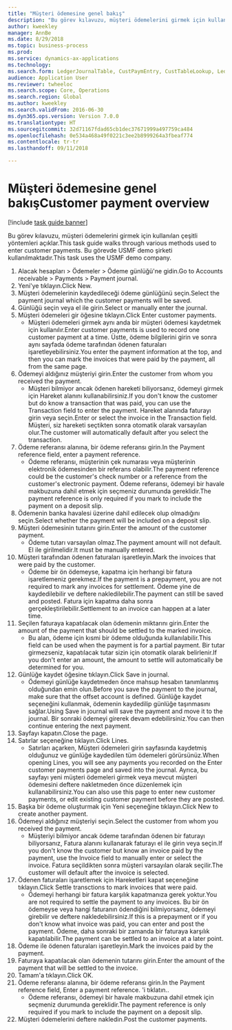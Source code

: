 ```yaml
--- 
title: "Müşteri ödemesine genel bakış"
description: "Bu görev kılavuzu, müşteri ödemelerini girmek için kullanılan çeşitli yöntemleri açıklar."
author: kweekley
manager: AnnBe
ms.date: 8/29/2018
ms.topic: business-process
ms.prod: 
ms.service: dynamics-ax-applications
ms.technology: 
ms.search.form: LedgerJournalTable, CustPaymEntry, CustTableLookup, LedgerJournalTransCustPaym, CustOpenTrans, BankAccountTableLookUp
audience: Application User
ms.reviewer: twheeloc
ms.search.scope: Core, Operations
ms.search.region: Global
ms.author: kweekley
ms.search.validFrom: 2016-06-30
ms.dyn365.ops.version: Version 7.0.0
ms.translationtype: HT
ms.sourcegitcommit: 32d71167fdad65cb1dec37671999a497759ca484
ms.openlocfilehash: 0e534a468a49f0221c3ee2b8999264a3fbeaf774
ms.contentlocale: tr-tr
ms.lasthandoff: 09/11/2018

---
```

# <a name="customer-payment-overview"></a><span data-ttu-id="fd811-103">Müşteri ödemesine genel bakış</span><span class="sxs-lookup"><span data-stu-id="fd811-103">Customer payment overview</span></span>

[!include [task guide banner](../../includes/task-guide-banner.md)]

<span data-ttu-id="fd811-104">Bu görev kılavuzu, müşteri ödemelerini girmek için kullanılan çeşitli yöntemleri açıklar.</span><span class="sxs-lookup"><span data-stu-id="fd811-104">This task guide walks through various methods used to enter customer payments.</span></span> <span data-ttu-id="fd811-105">Bu görevde USMF demo şirketi kullanılmaktadır.</span><span class="sxs-lookup"><span data-stu-id="fd811-105">This task uses the USMF demo company.</span></span>

1. <span data-ttu-id="fd811-106">Alacak hesapları > Ödemeler > Ödeme günlüğü'ne gidin.</span><span class="sxs-lookup"><span data-stu-id="fd811-106">Go to Accounts receivable > Payments > Payment journal.</span></span>
2. <span data-ttu-id="fd811-107">Yeni'ye tıklayın.</span><span class="sxs-lookup"><span data-stu-id="fd811-107">Click New.</span></span>
3. <span data-ttu-id="fd811-108">Müşteri ödemelerinin kaydedileceği ödeme günlüğünü seçin.</span><span class="sxs-lookup"><span data-stu-id="fd811-108">Select the payment journal which the customer payments will be saved.</span></span>
4. <span data-ttu-id="fd811-109">Günlüğü seçin veya el ile girin.</span><span class="sxs-lookup"><span data-stu-id="fd811-109">Select or manually enter the journal.</span></span>
5. <span data-ttu-id="fd811-110">Müşteri ödemeleri gir öğesine tıklayın.</span><span class="sxs-lookup"><span data-stu-id="fd811-110">Click Enter customer payments.</span></span>
    * <span data-ttu-id="fd811-111">Müşteri ödemeleri girmek aynı anda bir müşteri ödemesi kaydetmek için kullanılır.</span><span class="sxs-lookup"><span data-stu-id="fd811-111">Enter customer payments is used to record one customer payment at a time.</span></span> <span data-ttu-id="fd811-112">Üstte, ödeme bilgilerini girin ve sonra aynı sayfada ödeme tarafından ödenen faturaları işaretleyebilirsiniz.</span><span class="sxs-lookup"><span data-stu-id="fd811-112">You enter the payment information at the top, and then you can mark the invoices that were paid by the payment, all from the same page.</span></span>  
6. <span data-ttu-id="fd811-113">Ödemeyi aldığınız müşteriyi girin.</span><span class="sxs-lookup"><span data-stu-id="fd811-113">Enter the customer from whom you received the payment.</span></span>
    * <span data-ttu-id="fd811-114">Müşteri bilmiyor ancak ödenen hareketi biliyorsanız, ödemeyi girmek için Hareket alanını kullanabilirsiniz.</span><span class="sxs-lookup"><span data-stu-id="fd811-114">If you don't know the customer but do know a transaction that was paid, you can use the Transaction field to enter the payment.</span></span> <span data-ttu-id="fd811-115">Hareket alanında faturayı girin veya seçin.</span><span class="sxs-lookup"><span data-stu-id="fd811-115">Enter or select the invoice in the Transaction field.</span></span> <span data-ttu-id="fd811-116">Müşteri, siz hareketi seçtikten sonra otomatik olarak varsayılan olur.</span><span class="sxs-lookup"><span data-stu-id="fd811-116">The customer will automatically default after you select the transaction.</span></span>  
7. <span data-ttu-id="fd811-117">Ödeme referansı alanına, bir ödeme referansı girin.</span><span class="sxs-lookup"><span data-stu-id="fd811-117">In the Payment reference field, enter a payment reference.</span></span>
    * <span data-ttu-id="fd811-118">Ödeme referansı, müşterinin çek numarası veya müşterinin elektronik ödemesinden bir referans olabilir.</span><span class="sxs-lookup"><span data-stu-id="fd811-118">The payment reference could be the customer's check number or a reference from the customer's electronic payment.</span></span> <span data-ttu-id="fd811-119">Ödeme referansı, ödemeyi bir havale makbuzuna dahil etmek için seçmeniz durumunda gereklidir.</span><span class="sxs-lookup"><span data-stu-id="fd811-119">The payment reference is only required if you mark to include the payment on a deposit slip.</span></span>  
8. <span data-ttu-id="fd811-120">Ödemenin banka havalesi üzerine dahil edilecek olup olmadığını seçin.</span><span class="sxs-lookup"><span data-stu-id="fd811-120">Select whether the payment will be included on a deposit slip.</span></span> 
9. <span data-ttu-id="fd811-121">Müşteri ödemesinin tutarını girin.</span><span class="sxs-lookup"><span data-stu-id="fd811-121">Enter the amount of the customer payment.</span></span>
    * <span data-ttu-id="fd811-122">Ödeme tutarı varsayılan olmaz.</span><span class="sxs-lookup"><span data-stu-id="fd811-122">The payment amount will not default.</span></span> <span data-ttu-id="fd811-123">El ile girilmelidir.</span><span class="sxs-lookup"><span data-stu-id="fd811-123">It must be manually entered.</span></span>  
10. <span data-ttu-id="fd811-124">Müşteri tarafından ödenen faturaları işaretleyin.</span><span class="sxs-lookup"><span data-stu-id="fd811-124">Mark the invoices that were paid by the customer.</span></span>
    * <span data-ttu-id="fd811-125">Ödeme bir ön ödemeyse, kapatma için herhangi bir fatura işaretlemeniz gerekmez.</span><span class="sxs-lookup"><span data-stu-id="fd811-125">If the payment is a prepayment, you are not required to mark any invoices for settlement.</span></span> <span data-ttu-id="fd811-126">Ödeme yine de kaydedilebilir ve deftere nakledilebilir.</span><span class="sxs-lookup"><span data-stu-id="fd811-126">The payment can still be saved and posted.</span></span> <span data-ttu-id="fd811-127">Fatura için kapatma daha sonra gerçekleştirilebilir.</span><span class="sxs-lookup"><span data-stu-id="fd811-127">Settlement to an invoice can happen at a later time.</span></span>  
11. <span data-ttu-id="fd811-128">Seçilen faturaya kapatılacak olan ödemenin miktarını girin.</span><span class="sxs-lookup"><span data-stu-id="fd811-128">Enter the amount of the payment that should be settled to the marked invoice.</span></span> 
    * <span data-ttu-id="fd811-129">Bu alan, ödeme için kısmi bir ödeme olduğunda kullanılabilir.</span><span class="sxs-lookup"><span data-stu-id="fd811-129">This field can be used when the payment is for a partial payment.</span></span> <span data-ttu-id="fd811-130">Bir tutar girmezseniz, kapatılacak tutar sizin için otomatik olarak belirlenir.</span><span class="sxs-lookup"><span data-stu-id="fd811-130">If you don't enter an amount, the amount to settle will automatically be determined for you.</span></span>  
12. <span data-ttu-id="fd811-131">Günlüğe kaydet öğesine tıklayın.</span><span class="sxs-lookup"><span data-stu-id="fd811-131">Click Save in journal.</span></span>
    * <span data-ttu-id="fd811-132">Ödemeyi günlüğe kaydetmeden önce mahsup hesabın tanımlanmış olduğundan emin olun.</span><span class="sxs-lookup"><span data-stu-id="fd811-132">Before you save the payment to the journal, make sure that the offset account is defined.</span></span> <span data-ttu-id="fd811-133">Günlüğe kaydet seçeneğini kullanmak, ödemenin kaydedilip günlüğe taşınmasını sağlar.</span><span class="sxs-lookup"><span data-stu-id="fd811-133">Using Save in journal will save the payment and move it to the journal.</span></span> <span data-ttu-id="fd811-134">Bir sonraki ödemeyi girerek devam edebilirsiniz.</span><span class="sxs-lookup"><span data-stu-id="fd811-134">You can then continue entering the next payment.</span></span>  
13. <span data-ttu-id="fd811-135">Sayfayı kapatın.</span><span class="sxs-lookup"><span data-stu-id="fd811-135">Close the page.</span></span>
14. <span data-ttu-id="fd811-136">Satırlar seçeneğine tıklayın.</span><span class="sxs-lookup"><span data-stu-id="fd811-136">Click Lines.</span></span>
    * <span data-ttu-id="fd811-137">Satırları açarken, Müşteri ödemeleri girin sayfasında kaydetmiş olduğunuz ve günlüğe kaydedilen tüm ödemeleri görürsünüz.</span><span class="sxs-lookup"><span data-stu-id="fd811-137">When opening Lines, you will see any payments you recorded on the Enter customer payments page and saved into the journal.</span></span> <span data-ttu-id="fd811-138">Ayrıca, bu sayfayı yeni müşteri ödemeleri girmek veya mevcut müşteri ödemesini deftere nakletmeden önce düzenlemek için kullanabilirsiniz.</span><span class="sxs-lookup"><span data-stu-id="fd811-138">You can also use this page to enter new customer payments, or edit existing customer payment before they are posted.</span></span>  
15. <span data-ttu-id="fd811-139">Başka bir ödeme oluşturmak için Yeni seçeneğine tıklayın.</span><span class="sxs-lookup"><span data-stu-id="fd811-139">Click New to create another payment.</span></span> 
16. <span data-ttu-id="fd811-140">Ödemeyi aldığınız müşteriyi seçin.</span><span class="sxs-lookup"><span data-stu-id="fd811-140">Select the customer from whom you received the payment.</span></span>
    * <span data-ttu-id="fd811-141">Müşteriyi bilmiyor ancak ödeme tarafından ödenen bir faturayı biliyorsanız, Fatura alanını kullanarak faturayı el ile girin veya seçin.</span><span class="sxs-lookup"><span data-stu-id="fd811-141">If you don't know the customer but know an invoice paid by the payment, use the Invoice field to manually enter or select the invoice.</span></span> <span data-ttu-id="fd811-142">Fatura seçildikten sonra müşteri varsayılan olarak seçilir.</span><span class="sxs-lookup"><span data-stu-id="fd811-142">The customer will default after the invoice is selected.</span></span>  
17. <span data-ttu-id="fd811-143">Ödenen faturaları işaretlemek için Hareketleri kapat seçeneğine tıklayın.</span><span class="sxs-lookup"><span data-stu-id="fd811-143">Click Settle transctions to mark invoices that were paid.</span></span>
    * <span data-ttu-id="fd811-144">Ödemeyi herhangi bir fatura karşılık kapatmanıza gerek yoktur.</span><span class="sxs-lookup"><span data-stu-id="fd811-144">You are not required to settle the payment to any invoices.</span></span> <span data-ttu-id="fd811-145">Bu bir ön ödemeyse veya hangi faturanın ödendiğini bilmiyorsanız, ödemeyi girebilir ve deftere nakledebilirsiniz.</span><span class="sxs-lookup"><span data-stu-id="fd811-145">If this is a prepayment or if you don't know what invoice was paid, you can enter and post the payment.</span></span> <span data-ttu-id="fd811-146">Ödeme, daha sonraki bir zamanda bir faturaya karşılık kapatılabilir.</span><span class="sxs-lookup"><span data-stu-id="fd811-146">The payment can be settled to an invoice at a later point.</span></span>  
18. <span data-ttu-id="fd811-147">Ödeme ile ödenen faturaları işaretleyin.</span><span class="sxs-lookup"><span data-stu-id="fd811-147">Mark the invoices paid by the payment.</span></span> 
19. <span data-ttu-id="fd811-148">Faturaya kapatılacak olan ödemenin tutarını girin.</span><span class="sxs-lookup"><span data-stu-id="fd811-148">Enter the amount of the payment that will be settled to the invoice.</span></span>
20. <span data-ttu-id="fd811-149">Tamam'a tıklayın.</span><span class="sxs-lookup"><span data-stu-id="fd811-149">Click OK.</span></span>
21. <span data-ttu-id="fd811-150">Ödeme referansı alanına, bir ödeme referansı girin.</span><span class="sxs-lookup"><span data-stu-id="fd811-150">In the Payment reference field, Enter a payment reference.</span></span> <span data-ttu-id="fd811-151">'i tıklatın.</span><span class="sxs-lookup"><span data-stu-id="fd811-151">.</span></span>
    * <span data-ttu-id="fd811-152">Ödeme referansı, ödemeyi bir havale makbuzuna dahil etmek için seçmeniz durumunda gereklidir.</span><span class="sxs-lookup"><span data-stu-id="fd811-152">The payment reference is only required if you mark to include the payment on a deposit slip.</span></span>  
22. <span data-ttu-id="fd811-153">Müşteri ödemelerini deftere nakledin.</span><span class="sxs-lookup"><span data-stu-id="fd811-153">Post the customer payments.</span></span> 


